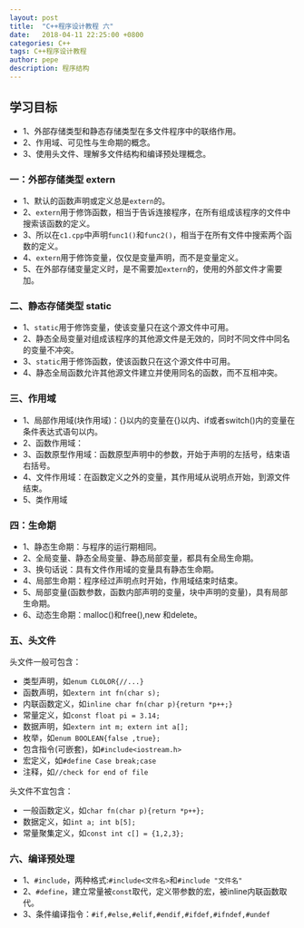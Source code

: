 ```yaml
---
layout: post
title:  "C++程序设计教程 六"
date:   2018-04-11 22:25:00 +0800
categories: C++
tags: C++程序设计教程
author: pepe
description: 程序结构
---
```

## **学习目标**

* 1、外部存储类型和静态存储类型在多文件程序中的联络作用。
* 2、作用域、可见性与生命期的概念。
* 3、使用头文件、理解多文件结构和编译预处理概念。

### 一：**外部存储类型 extern**

* 1、默认的函数声明或定义总是`extern`的。
* 2、`extern`用于修饰函数，相当于告诉连接程序，在所有组成该程序的文件中搜索该函数的定义。
* 3、所以在`c1.cpp`中声明`func1()`和`func2()`，相当于在所有文件中搜索两个函数的定义。
* 4、`extern`用于修饰变量，仅仅是变量声明，而不是变量定义。
* 5、在外部存储变量定义时，是不需要加`extern`的，使用的外部文件才需要加。

### 二、**静态存储类型 static**

* 1、`static`用于修饰变量，使该变量只在这个源文件中可用。
* 2、静态全局变量对组成该程序的其他源文件是无效的，同时不同文件中同名的变量不冲突。
* 3、`static`用于修饰函数，使该函数只在这个源文件中可用。
* 4、静态全局函数允许其他源文件建立并使用同名的函数，而不互相冲突。

### 三、**作用域**

* 1、局部作用域(块作用域)：{}以内的变量在{}以内、if或者switch()内的变量在条件表达式语句以内。
* 2、函数作用域：         
* 3、函数原型作用域：函数原型声明中的参数，开始于声明的左括号，结束语右括号。
* 4、文件作用域：在函数定义之外的变量，其作用域从说明点开始，到源文件结束。
* 5、类作用域

### 四：**生命期**

* 1、静态生命期：与程序的运行期相同。
* 2、全局变量、静态全局变量、静态局部变量，都具有全局生命期。
* 3、换句话说：具有文件作用域的变量具有静态生命期。
* 4、局部生命期：程序经过声明点时开始，作用域结束时结束。
* 5、局部变量(函数参数，函数内部声明的变量，块中声明的变量)，具有局部生命期。
* 6、动态生命期：malloc()和free(),new 和delete。

### 五、**头文件**
头文件一般可包含：

* 类型声明，如`enum CLOLOR{//...}`
* 函数声明，如`extern int fn(char s);`
* 内联函数定义，如`inline char fn(char p){return *p++;}`
* 常量定义，如`const float pi = 3.14;`
* 数据声明，如`extern int m; extern int a[];`
* 枚举，如`enum BOOLEAN{false ,true};`
* 包含指令(可嵌套)，如`#include<iostream.h>`
* 宏定义，如`#define Case break;case`
* 注释，如`//check for end of file`

头文件不宜包含：

* 一般函数定义，如`char fn(char p){return *p++};`
* 数据定义，如`int a; int b[5];`
* 常量聚集定义，如`const int c[] = {1,2,3};`

### 六、**编译预处理**

* 1、`#include`，两种格式:`#include<文件名>`和`#include "文件名"`
* 2、`#define`，建立常量被`const`取代，定义带参数的宏，被inline内联函数取代。
* 3、条件编译指令：`#if,#else,#elif,#endif,#ifdef,#ifndef,#undef`












